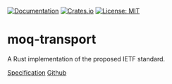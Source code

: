 [![Documentation](https://docs.rs/moq-transport/badge.svg)](https://docs.rs/moq-transport/)
[![Crates.io](https://img.shields.io/crates/v/moq-transport.svg)](https://crates.io/crates/moq-transport)
[![License: MIT](https://img.shields.io/badge/License-MIT-blue.svg)](LICENSE-MIT)

# moq-transport

A Rust implementation of the proposed IETF standard.

[Specification](https://datatracker.ietf.org/doc/draft-ietf-moq-transport/)
[Github](https://github.com/moq-wg/moq-transport)
